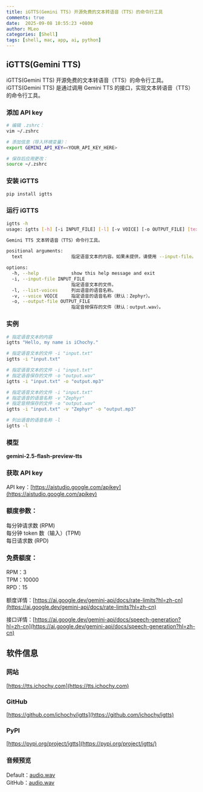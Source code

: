 ```yaml
---
title: iGTTS(Gemini TTS) 开源免费的文本转语音（TTS）的命令行工具
comments: true
date:  2025-09-08 10:55:23 +0800
author: MLeo
categories: [Shell] 
tags: [shell, mac, app, ai, python]
---
```



## iGTTS(Gemini TTS)
iGTTS(Gemini TTS) 开源免费的文本转语音（TTS）的命令行工具。  
iGTTS(Gemini TTS) 是通过调用 Gemini TTS 的接口，实现文本转语音（TTS）的命令行工具。

### 添加 API key
```bash
# 编辑 .zshrc：
vim ~/.zshrc

# 添加信息（导入环境变量）：
export GEMINI_API_KEY=<YOUR_API_KEY_HERE>

# 保存后应用更改：
source ~/.zshrc
```
### 安装 iGTTS
```bash
pip install igtts
```

### 运行 iGTTS
```bash
igtts -h
usage: igtts [-h] [-i INPUT_FILE] [-l] [-v VOICE] [-o OUTPUT_FILE] [text]

Gemini TTS 文本转语音（TTS）命令行工具。

positional arguments:
  text                  指定语音文本的内容。如果未提供，请使用 --input-file。

options:
  -h, --help            show this help message and exit
  -i, --input-file INPUT_FILE
                        指定语音文本的文件。
  -l, --list-voices     列出语音的语音名称。
  -v, --voice VOICE     指定语音的语音名称（默认：Zephyr）。
  -o, --output-file OUTPUT_FILE
                        指定音频保存的文件（默认：output.wav）。
```

### 实例
```bash
# 指定语音文本的内容
igtts "Hello, my name is iChochy."

# 指定语音文本的文件 -i "input.txt"
igtts -i "input.txt"

# 指定语音文本的文件 -i "input.txt"
# 指定语音保存的文件 -o "output.wav"
igtts -i "input.txt" -o "output.mp3"

# 指定语音文本的文件 -i "input.txt"
# 指定语音的语音名称 -v "Zephyr"
# 指定音频保存的文件 -o "output.wav"
igtts -i "input.txt" -v "Zephyr" -o "output.mp3"

# 列出语音的语音名称 -l
igtts -l
```

### 模型
**gemini-2.5-flash-preview-tts**  

### 获取 API key
API key：[https://aistudio.google.com/apikey](https://aistudio.google.com/apikey)

### 额度参数：
每分钟请求数 (RPM)  
每分钟 token 数（输入）(TPM)  
每日请求数 (RPD)  

### 免费额度：
RPM：3	  
TPM：10000	  
RPD：15  

额度详情：[https://ai.google.dev/gemini-api/docs/rate-limits?hl=zh-cn](https://ai.google.dev/gemini-api/docs/rate-limits?hl=zh-cn)

接口详情：[https://ai.google.dev/gemini-api/docs/speech-generation?hl=zh-cn](https://ai.google.dev/gemini-api/docs/speech-generation?hl=zh-cn)


## 软件信息

### 网站
[https://tts.ichochy.com](https://tts.ichochy.com)

### GitHub 
[https://github.com/ichochy/igtts](https://github.com/ichochy/igtts)

### PyPI
[https://pypi.org/project/igtts](https://pypi.org/project/igtts/)


### 音频预览
Default：[audio.wav](https://file.ichochy.com/audio.wav)  
GitHub：[audio.wav](https://raw.githubusercontent.com/iChochy/iGTTS/refs/heads/main/output.wav)

